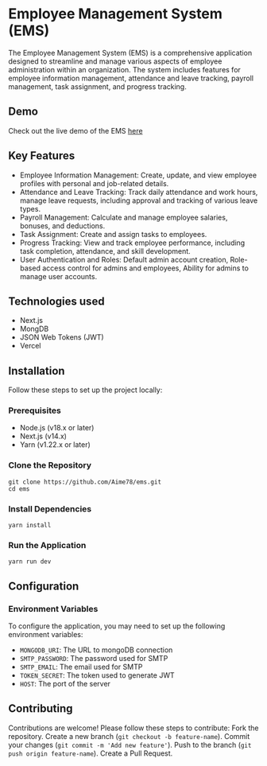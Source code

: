 # Employee Management System (EMS)

The Employee Management System (EMS) is a comprehensive application designed to streamline and manage various aspects of employee administration within an organization. The system includes features for employee information management, attendance and leave tracking, payroll management, task assignment, and progress tracking.

## Demo
Check out the live demo of the EMS [here](https://ems-five-pi.vercel.app/)

## Key Features
- Employee Information Management: Create, update, and view employee profiles with personal and job-related details.
- Attendance and Leave Tracking: Track daily attendance and work hours, manage leave requests, including approval and tracking of various leave types.
- Payroll Management: Calculate and manage employee salaries, bonuses, and deductions.
- Task Assignment: Create and assign tasks to employees.
- Progress Tracking: View and track employee performance, including task completion, attendance, and skill development.
- User Authentication and Roles: Default admin account creation, Role-based access control for admins and employees, Ability for admins to manage user accounts.

## Technologies used
- Next.js
- MongDB
- JSON Web Tokens (JWT)
- Vercel

## Installation
Follow these steps to set up the project locally:

### Prerequisites
- Node.js (v18.x or later)
- Next.js (v14.x)
- Yarn (v1.22.x or later)

### Clone the Repository
```
git clone https://github.com/Aime78/ems.git
cd ems
```
### Install Dependencies
```
yarn install
```
### Run the Application
```
yarn run dev
```
## Configuration
### Environment Variables
To configure the application, you may need to set up the following environment variables:
- `MONGODB_URI`: The URL to mongoDB connection
- `SMTP_PASSWORD`: The password used for SMTP
- `SMTP_EMAIL`: The email used for SMTP
- `TOKEN_SECRET`: The token used to generate JWT
- `HOST`: The port of the server

## Contributing
Contributions are welcome! Please follow these steps to contribute:
Fork the repository.
Create a new branch (`git checkout -b feature-name`).
Commit your changes (`git commit -m 'Add new feature'`).
Push to the branch (`git push origin feature-name`).
Create a Pull Request.
